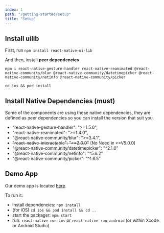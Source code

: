 ```yaml
---
index: 1
path: "/getting-started/setup"
title: "Setup"
---
```


## Install uilib

First, run `npm install react-native-ui-lib`

And then, install **peer dependencies**

```
npm i react-native-gesture-handler react-native-reanimated @react-native-community/blur @react-native-community/datetimepicker @react-native-community/netinfo @react-native-community/picker

cd ios && pod install
```

## Install Native Dependencies (must)

Some of the components are using these native dependencies, they are defined as peer dependencies so you can install the version that suit you.

- "react-native-gesture-handler": ">=1.5.0",
- "react-native-reanimated": ">=1.4.0",
- "@react-native-community/blur": ">=3.4.1",
- ~~"react-native-interactable": ">=2.0.0"~~ (No Need in >=V5.0.0)
- "@react-native-community/datetimepicker": "^2.1.0"
- "@react-native-community/netinfo": "^5.6.2"
- "@react-native-community/picker": "^1.6.5"

## Demo App

Our demo app is located [here](https://github.com/wix/react-native-ui-lib/tree/master/demo).

To run it:

- install dependencies: `npm install`
- (for iOS) `cd ios && pod install && cd ..`
- start the packager: `npm start`
- run: `react-native run-ios` or `react-native run-android` (or within Xcode or Android Studio)
